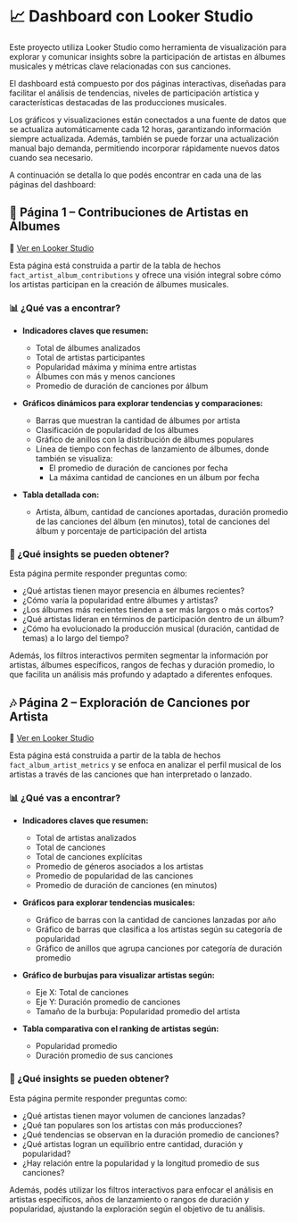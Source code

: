 # 📈 Dashboard con Looker Studio

Este proyecto utiliza Looker Studio como herramienta de visualización para explorar y comunicar insights sobre la participación de artistas en álbumes musicales y métricas clave relacionadas con sus canciones.

El dashboard está compuesto por dos páginas interactivas, diseñadas para facilitar el análisis de tendencias, niveles de participación artística y características destacadas de las producciones musicales.

Los gráficos y visualizaciones están conectados a una fuente de datos que se actualiza automáticamente cada 12 horas, garantizando información siempre actualizada. Además, también se puede forzar una actualización manual bajo demanda, permitiendo incorporar rápidamente nuevos datos cuando sea necesario.

A continuación se detalla lo que podés encontrar en cada una de las páginas del dashboard:


## 🎨 Página 1 – Contribuciones de Artistas en Álbumes
🔗 [Ver en Looker Studio](https://lookerstudio.google.com/u/0/reporting/07fc8408-5e48-480d-90c9-24fc41dd6d41/page/VoZGF)

Esta página está construida a partir de la tabla de hechos `fact_artist_album_contributions` y ofrece una visión integral sobre cómo los artistas participan en la creación de álbumes musicales.

### 📊 ¿Qué vas a encontrar?
- **Indicadores claves que resumen:**
    - Total de álbumes analizados
    - Total de artistas participantes
    - Popularidad máxima y mínima entre artistas
    - Álbumes con más y menos canciones
    - Promedio de duración de canciones por álbum

- **Gráficos dinámicos para explorar tendencias y comparaciones:**
    - Barras que muestran la cantidad de álbumes por artista
    - Clasificación de popularidad de los álbumes
    - Gráfico de anillos con la distribución de álbumes populares
    - Línea de tiempo con fechas de lanzamiento de álbumes, donde también se visualiza:
        - El promedio de duración de canciones por fecha
        - La máxima cantidad de canciones en un álbum por fecha
- **Tabla detallada con:**
    - Artista, álbum, cantidad de canciones aportadas, duración promedio de las canciones del álbum (en minutos), total de canciones del álbum y porcentaje de participación del artista

### 🧠 ¿Qué insights se pueden obtener?
Esta página permite responder preguntas como:
- ¿Qué artistas tienen mayor presencia en álbumes recientes?
- ¿Cómo varía la popularidad entre álbumes y artistas?
- ¿Los álbumes más recientes tienden a ser más largos o más cortos?
- ¿Qué artistas lideran en términos de participación dentro de un álbum?
- ¿Cómo ha evolucionado la producción musical (duración, cantidad de temas) a lo largo del tiempo?

Además, los filtros interactivos permiten segmentar la información por artistas, álbumes específicos, rangos de fechas y duración promedio, lo que facilita un análisis más profundo y adaptado a diferentes enfoques.



## 🎶 Página 2 – Exploración de Canciones por Artista
🔗 [Ver en Looker Studio](https://lookerstudio.google.com/u/0/reporting/07fc8408-5e48-480d-90c9-24fc41dd6d41/page/p_csuznxbhrd)

Esta página está construida a partir de la tabla de hechos `fact_album_artist_metrics` y se enfoca en analizar el perfil musical de los artistas a través de las canciones que han interpretado o lanzado.

### 📊 ¿Qué vas a encontrar?
- **Indicadores claves que resumen:**
    - Total de artistas analizados
    - Total de canciones
    - Total de canciones explícitas
    - Promedio de géneros asociados a los artistas
    - Promedio de popularidad de las canciones
    - Promedio de duración de canciones (en minutos)

- **Gráficos para explorar tendencias musicales:**
    - Gráfico de barras con la cantidad de canciones lanzadas por año
    - Gráfico de barras que clasifica a los artistas según su categoría de popularidad
    - Gráfico de anillos que agrupa canciones por categoría de duración promedio

- **Gráfico de burbujas para visualizar artistas según:**
    - Eje X: Total de canciones
    - Eje Y: Duración promedio de canciones
    - Tamaño de la burbuja: Popularidad promedio del artista

- **Tabla comparativa con el ranking de artistas según:**
    - Popularidad promedio
    - Duración promedio de sus canciones

### 🧠 ¿Qué insights se pueden obtener?
Esta página permite responder preguntas como:
- ¿Qué artistas tienen mayor volumen de canciones lanzadas?
- ¿Qué tan populares son los artistas con más producciones?
- ¿Qué tendencias se observan en la duración promedio de canciones?
- ¿Qué artistas logran un equilibrio entre cantidad, duración y popularidad?
- ¿Hay relación entre la popularidad y la longitud promedio de sus canciones?

Además, podés utilizar los filtros interactivos para enfocar el análisis en artistas específicos, años de lanzamiento o rangos de duración y popularidad, ajustando la exploración según el objetivo de tu análisis.
